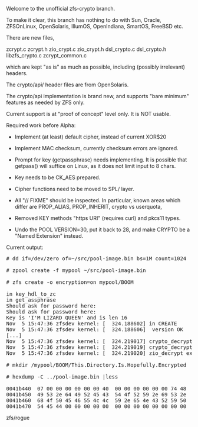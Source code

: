 
Welcome to the unofficial zfs-crypto branch.

To make it clear, this branch has nothing to do with Sun, Oracle,
ZFSOnLinux, OpenSolaris, IllumOS, OpenIndiana, SmartOS, FreeBSD etc.

There are new files,

zcrypt.c
zcrypt.h
zio_crypt.c
zio_crypt.h
dsl_crypto.c
dsl_crypto.h
libzfs_crypto.c
zcrypt_common.c

which are kept "as is" as much as possible, including (possibly
irrelevant) headers.

The crypto/api/ header files are from OpenSolaris.

The crypto/api implementation is brand new, and supports "bare
minimum" features as needed by ZFS only.


Current support is at "proof of concept" level only. It is NOT usable.


Required work before Alpha:

* Implement (at least) default cipher, instead of current XOR$20

* Implement MAC checksum, currently checksum errors are ignored.

* Prompt for key (getpassphrase) needs implementing. It is possible
  that getpass() will suffice on Linux, as it does not limit input to
  8 chars.

* Key needs to be CK_AES prepared.

* Cipher functions need to be moved to SPL/ layer.

* All "// FIXME" should be inspected. In particular, known areas
  which differ are PROP_ALIAS, PROP_INHERIT, crypto vs userquota,

* Removed KEY methods "https URI" (requires curl) and pkcs11 types.

* Undo the POOL VERSION=30, put it back to 28, and make CRYPTO be a
  "Named Extension" instead.


Current output:

<pre>
# dd if=/dev/zero of=~/src/pool-image.bin bs=1M count=1024

# zpool create -f mypool ~/src/pool-image.bin

# zfs create -o encryption=on mypool/BOOM

in key_hdl_to_zc
in get_assphrase
Should ask for password here:
Should ask for password here:
Key is 'I'M LIZARD QUEEN' and is len 16
Nov  5 15:47:36 zfsdev kernel: [  324.188602] in CREATE
Nov  5 15:47:36 zfsdev kernel: [  324.188606]  version OK
[...]
Nov  5 15:47:36 zfsdev kernel: [  324.219017] crypto_decrypt IOV (ffff88003a98b200 -> ffff88003a98ba00) curriov 0, iovlen 0x0200
Nov  5 15:47:36 zfsdev kernel: [  324.219019] crypto_decrypt: done
Nov  5 15:47:36 zfsdev kernel: [  324.219020] zio_decrypt exit

# mkdir /mypool/BOOM/This.Directory.Is.Hopefully.Encrypted

# hexdump -C ../pool-image.bin |less

0041b440  07 00 00 00 00 00 00 40  00 00 00 00 00 00 74 48  |.......@......tH|
0041b450  49 53 2e 64 49 52 45 43  54 4f 52 59 2e 69 53 2e  |IS.dIRECTORY.iS.|
0041b460  68 4f 50 45 46 55 4c 4c  59 2e 65 4e 43 52 59 50  |hOPEFULLY.eNCRYP|
0041b470  54 45 44 00 00 00 00 00  00 00 00 00 00 00 00 00  |TED.............|
</pre>

zfs/rogue
